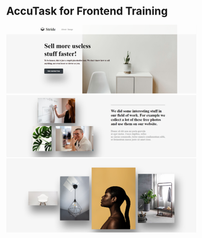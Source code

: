 # AccuTask for Frontend Training

<img src="screenshots/first.PNG" />
<img src="screenshots/second.PNG" />
<img src="screenshots/third.PNG" />
